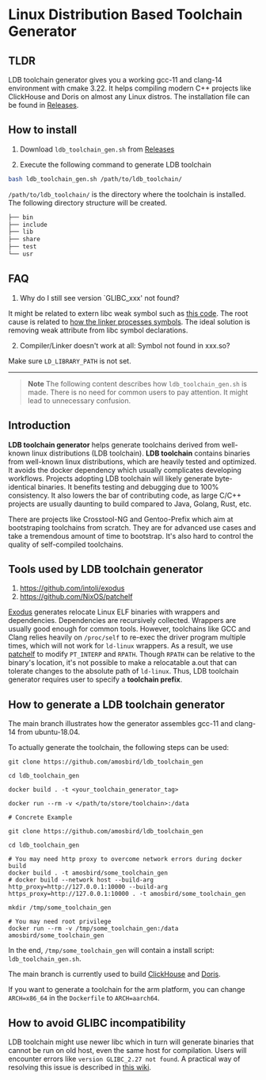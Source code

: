 # Linux Distribution Based Toolchain Generator

## TLDR

LDB toolchain generator gives you a working gcc-11 and clang-14 environment with cmake 3.22. It helps compiling modern C++ projects like ClickHouse and Doris on almost any Linux distros. The installation file can be found in [Releases](https://github.com/amosbird/ldb_toolchain_gen/releases).

## How to install

1. Download `ldb_toolchain_gen.sh` from [Releases](https://github.com/amosbird/ldb_toolchain_gen/releases)

2. Execute the following command to generate LDB toolchain

``` bash
bash ldb_toolchain_gen.sh /path/to/ldb_toolchain/
```

`/path/to/ldb_toolchain/` is the directory where the toolchain is installed. The following directory structure will be created.

``` sh
├── bin
├── include
├── lib
├── share
├── test
└── usr
```

## FAQ

1. Why do I still see version `GLIBC_xxx' not found?

It might be related to extern libc weak symbol such as [this code](https://github.com/janbar/openssl-cmake/blob/d4634362820f874e1f1461c7f5d766b3ef968c67/crypto/rand/rand_unix.c#L373). The root cause is related to [how the linker processes symbols](https://maskray.me/blog/2021-06-20-linker-symbol-resolution). The ideal solution is removing weak attribute from libc symbol declarations.

2. Compiler/Linker doesn't work at all: Symbol not found in xxx.so?

Make sure `LD_LIBRARY_PATH` is not set.

---

> **Note**
> The following content describes how `ldb_toolchain_gen.sh` is made. There is no need for common users to pay attention. It might lead to unnecessary confusion.

## Introduction

**LDB toolchain generator** helps generate toolchains derived from well-known linux distributions (LDB toolchain). **LDB toolchain** contains binaries from well-known linux distributions, which are heavily tested and optimized. It avoids the docker dependency which usually complicates developing workflows. Projects adopting LDB toolchain will likely generate byte-identical binaries. It benefits testing and debugging due to 100% consistency. It also lowers the bar of contributing code, as large C/C++ projects are usually daunting to build compared to Java, Golang, Rust, etc.

There are projects like Crosstool-NG and Gentoo-Prefix which aim at bootstraping toolchains from scratch. They are for advanced use cases and take a tremendous amount of time to bootstrap. It's also hard to control the quality of self-compiled toolchains.

## Tools used by LDB toolchain generator

1. https://github.com/intoli/exodus
2. https://github.com/NixOS/patchelf

[Exodus](https://github.com/intoli/exodus) generates relocate Linux ELF binaries with wrappers and dependencies. Dependencies are recursively collected. Wrappers are usually good enough for common tools. However, toolchains like GCC and Clang relies heavily on `/proc/self` to re-exec the driver program multiple times, which will not work for `ld-linux` wrappers. As a result, we use [patchelf](https://github.com/NixOS/patchelf) to modify `PT_INTERP` and `RPATH`. Though `RPATH` can be relative to the binary's location, it's not possible to make a relocatable a.out that can tolerate changes to the absolute path of `ld-linux`. Thus, LDB toolchain generator requires user to specify a **toolchain prefix**.

## How to generate a LDB toolchain generator

The main branch illustrates how the generator assembles gcc-11 and clang-14 from ubuntu-18.04.

To actually generate the toolchain, the following steps can be used:

```
git clone https://github.com/amosbird/ldb_toolchain_gen

cd ldb_toolchain_gen

docker build . -t <your_toolchain_generator_tag>

docker run --rm -v </path/to/store/toolchain>:/data

# Concrete Example

git clone https://github.com/amosbird/ldb_toolchain_gen

cd ldb_toolchain_gen

# You may need http proxy to overcome network errors during docker build
docker build . -t amosbird/some_toolchain_gen
# docker build --network host --build-arg http_proxy=http://127.0.0.1:10000 --build-arg https_proxy=http://127.0.0.1:10000 . -t amosbird/some_toolchain_gen

mkdir /tmp/some_toolchain_gen

# You may need root privilege
docker run --rm -v /tmp/some_toolchain_gen:/data amosbird/some_toolchain_gen
```

In the end, `/tmp/some_toolchain_gen` will contain a install script: `ldb_toolchain_gen.sh`.

The main branch is currently used to build [ClickHouse](https://github.com/ClickHouse/ClickHouse) and [Doris](https://github.com/apache/incubator-doris).

If you want to generate a toolchain for the arm platform, you can change `ARCH=x86_64` in the `Dockerfile` to `ARCH=aarch64`.

## How to avoid GLIBC incompatibility

LDB toolchain might use newer libc which in turn will generate binaries that cannot be run on old host, even the same host for compilation. Users will encounter errors like `version GLIBC_2.27 not found`. A practical way of resolving this issue is described in [this wiki](http://www.lightofdawn.org/wiki/wiki.cgi/NewAppsOnOldGlibc).
